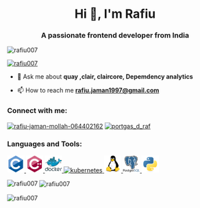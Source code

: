 <h1 align="center">Hi 👋, I'm Rafiu</h1>
<h3 align="center">A passionate frontend developer from India</h3>

<p align="left"> <img src="https://komarev.com/ghpvc/?username=rafiu007&label=Profile%20views&color=0e75b6&style=flat" alt="rafiu007" /> </p>

<p align="left"> <a href="https://github.com/ryo-ma/github-profile-trophy"><img src="https://github-profile-trophy.vercel.app/?username=rafiu007" alt="rafiu007" /></a> </p>

- 💬 Ask me about **quay ,clair, claircore, Depemdency analytics**

- 📫 How to reach me **rafiu.jaman1997@gmail.com**

<h3 align="left">Connect with me:</h3>
<p align="left">
<a href="https://linkedin.com/in/rafiu-jaman-mollah-064402162" target="blank"><img align="center" src="https://raw.githubusercontent.com/rahuldkjain/github-profile-readme-generator/master/src/images/icons/Social/linked-in-alt.svg" alt="rafiu-jaman-mollah-064402162" height="30" width="40" /></a>
<a href="https://www.codechef.com/users/portgas_d_raf" target="blank"><img align="center" src="https://cdn.jsdelivr.net/npm/simple-icons@3.1.0/icons/codechef.svg" alt="portgas_d_raf" height="30" width="40" /></a>
</p>

<h3 align="left">Languages and Tools:</h3>
<p align="left"> <a href="https://www.cprogramming.com/" target="_blank" rel="noreferrer"> <img src="https://raw.githubusercontent.com/devicons/devicon/master/icons/c/c-original.svg" alt="c" width="40" height="40"/> </a> <a href="https://www.w3schools.com/cpp/" target="_blank" rel="noreferrer"> <img src="https://raw.githubusercontent.com/devicons/devicon/master/icons/cplusplus/cplusplus-original.svg" alt="cplusplus" width="40" height="40"/> </a> <a href="https://www.docker.com/" target="_blank" rel="noreferrer"> <img src="https://raw.githubusercontent.com/devicons/devicon/master/icons/docker/docker-original-wordmark.svg" alt="docker" width="40" height="40"/> </a> <a href="https://kubernetes.io" target="_blank" rel="noreferrer"> <img src="https://www.vectorlogo.zone/logos/kubernetes/kubernetes-icon.svg" alt="kubernetes" width="40" height="40"/> </a> <a href="https://www.linux.org/" target="_blank" rel="noreferrer"> <img src="https://raw.githubusercontent.com/devicons/devicon/master/icons/linux/linux-original.svg" alt="linux" width="40" height="40"/> </a> <a href="https://www.postgresql.org" target="_blank" rel="noreferrer"> <img src="https://raw.githubusercontent.com/devicons/devicon/master/icons/postgresql/postgresql-original-wordmark.svg" alt="postgresql" width="40" height="40"/> </a> <a href="https://www.python.org" target="_blank" rel="noreferrer"> <img src="https://raw.githubusercontent.com/devicons/devicon/master/icons/python/python-original.svg" alt="python" width="40" height="40"/> </a> </p>

<p><img align="left" src="https://github-readme-stats.vercel.app/api/top-langs?username=rafiu007&show_icons=true&locale=en&layout=compact" alt="rafiu007" /></p>

<p>&nbsp;<img align="center" src="https://github-readme-stats.vercel.app/api?username=rafiu007&show_icons=true&locale=en" alt="rafiu007" /></p>

<p><img align="center" src="https://github-readme-streak-stats.herokuapp.com/?user=rafiu007&" alt="rafiu007" /></p>
